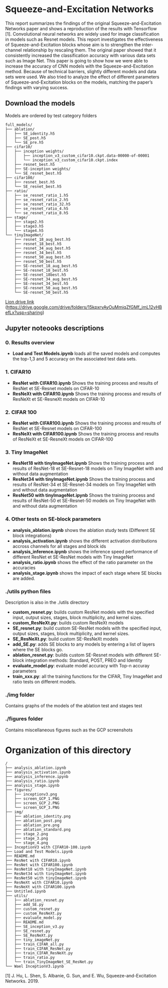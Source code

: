 # Squeeze-and-Excitation Networks
This report summarizes the findings of the original Squeeze-and-Excitation Networks paper and shows a reproduction of the results with Tensorflow [1]. Convolutional neural networks are widely used for image classification in models such as Resnet models. This report investigates the effectiveness of Squeeze-and-Excitation blocks whose aim is to strengthen the inter-channel relationship by rescaling them. The original paper showed that it consistently increased the classification accuracy with various data sets such as Image Net. This paper is going to show how we were able to increase the accuracy of CNN models with the Squeeze-and-Excitation method. Because of technical barriers, slightly different models and data sets were used. We also tried to analyze the effect of different parameters of  Squeeze-and-Excitation blocks on the models, matching the paper’s findings with varying success.

## Download the models
Models are ordered by test category folders
```
full_models/
├── ablation/
│   ├── SE_identity.h5
│   ├── SE_post.h5
│   └── SE_pre.h5
├── cifar10/
│   ├── inception weights/
│   │   ├── inception_v3_custom_cifar10.ckpt.data-00000-of-00001
│   │   └── inception_v3_custom_cifar10.ckpt.index
│   ├── resnet_best.h5
│   ├── SE-inception weights/
│   └── SE_resnet_best.h5
├── cifar100/
│   ├── resnet_best.h5
│   └── SE_resnet_best.h5
├── ratio/
│   ├── se_resnet_ratio_1.h5
│   ├── se_resnet_ratio_2.h5
│   ├── se_resnet_ratio_32.h5
│   ├── se_resnet_ratio_4.h5
│   └── se_resnet_ratio_8.h5
├── stage/
│   ├── stage2.h5
│   ├── stage3.h5
│   └── stage4.h5
└── tinyImageNet/
    ├── resnet_18_aug_best.h5
    ├── resnet_18_best.h5
    ├── resnet_34_aug_best.h5
    ├── resnet_34_best.h5
    ├── resnet_50_aug_best.h5
    ├── resnet_50_best.h5
    ├── SE-resnet_18_aug_best.h5
    ├── SE-resnet_18_best.h5
    ├── SE-resnet_18best.h5
    ├── SE-resnet_34_aug_best.h5
    ├── SE-resnet_34_best.h5
    ├── SE-resnet_50_aug_best.h5
    └── SE-resnet_50_best.h5
```
[Lion drive link](https://drive.google.com/drive/folders/15kpxrvAyOuMmiqZfGMf_imL12vHBefLx?usp=sharing)
(https://drive.google.com/drive/folders/15kpxrvAyOuMmiqZfGMf_imL12vHBefLx?usp=sharing)


## Jupyter noteooks descriptions
### 0. Results overview
- **Load and Test Models.ipynb** loads all the saved models and computes the top-1,3 and 5 accuracy on the associated test data sets.
### 1. CIFAR10 
- **ResNet with CIFAR10.ipynb** Shows the training process and results of ResNet et SE-Resnet models on CIFAR-10
- **ResNeXt with CIFAR10.ipynb** Shows the training process and results of ResNeXt et SE-ResneXt models on CIFAR-10
### 2. CIFAR 100
- **ResNet with CIFAR100.ipynb** Shows the training process and results of ResNet et SE-Resnet models on CIFAR-100
- **ResNeXt with CIFAR100.ipynb** Shows the training process and results of ResNeXt et SE-ResneXt models on CIFAR-100
### 3. Tiny ImageNet
- **ResNet18 with tinyImageNet.ipynb** Shows the training process and results of ResNet-18 et SE-Resnet-18 models on Tiny ImageNet with and without data augmentation
- **ResNet34 with tinyImageNet.ipynb** Shows the training process and results of ResNet-34 et SE-Resnet-34 models on Tiny ImageNet with and without data augmentation
- **ResNet50 with tinyImageNet.ipynb** Shows the training process and results of ResNet-50 et SE-Resnet-50 models on Tiny ImageNet with and without data augmentation
### 4. Other tests on SE-block parameters
- **analysis_ablation.ipynb** shows the ablation study tests (Different SE block integrations)
- **analysis_activation.ipynb** shows the different activation distributions accross channels for all stages and block ids
- **analysis_inference.ipynb** shows the inference speed performance of different ResNet et SE-ResNet models with Tiny ImageNet
- **analysis_ratio.ipynb** shows the effect of the ratio parameter on the accuracies
- **analysis_stage.ipynb** shows the impact of each stage where SE blocks are added.

### ./utils python files

Description is also in the ./utils directory 

- **custom_resnet.py**: builds custom ResNet models with the specified input, output sizes, stages, block multiplicity, and kernel sizes.
- **custom_ResNeXt.py**: builds custom ResNeXt models
- **SE_resnet.py**: build custom SE-ResNet models with the specified input, output sizes, stages, block multiplicity, and kernel sizes.
- **SE_ResNeXt.py**: build custom SE-ResNeXt models
- **add_SE.py**: adds SE blocks to any models by entering a list of layers where the SE blocks go.
- **ablation_resnet.py**: builds custom SE-Resnet models with different SE-block integration methods: Standard, POST, PREO and Identity
- **evaluate_model.py**: evaluate model accuracy with Top-n accuray parameters
- **train_xxx.py**: all the training functions for the CIFAR, Tiny ImageNet and ratio tests on different models.

### ./img folder
Contains graphs of the models of the ablation test and stages test
### ./figures folder
Contains miscellaneous figures such as the GCP screenshots
# Organization of this directory

```
/
├── analysis_ablation.ipynb
├── analysis_activation.ipynb
├── analysis_inference.ipynb
├── analysis_ratio.ipynb
├── analysis_stage.ipynb
├── figures/
│   ├── inceptionv3.png
│   ├── screen_GCP_1.PNG
│   ├── screen_GCP_2.PNG
│   └── screen_GCP_3.PNG
├── img/
│   ├── ablation_identity.png
│   ├── ablation_post.png
│   ├── ablation_pre.png
│   ├── ablation_standard.png
│   ├── stage_2.png
│   ├── stage_3.png
│   └── stage_4.png
├── InceptionV3 with CIFAR10-100.ipynb
├── Load and Test Models.ipynb
├── README.md
├── ResNet with CIFAR10.ipynb
├── ResNet with CIFAR100.ipynb
├── ResNet18 with tinyImageNet.ipynb
├── ResNet34 with tinyImageNet.ipynb
├── ResNet50 with tinyImageNet.ipynb
├── ResNeXt with CIFAR10.ipynb
├── ResNeXt with CIFAR100.ipynb
├── Untitled.ipynb
├── utils/
│   ├── ablation_resnet.py
│   ├── add_SE.py
│   ├── custom_resnet.py
│   ├── custom_ResNeXt.py
│   ├── evaluate_model.py
│   ├── README.md
│   ├── SE_inception_v3.py
│   ├── SE_resnet.py
│   ├── SE_ResNeXt.py
│   ├── tiny_imageNet.py
│   ├── train_CIFAR_all.py
│   ├── train_CIFAR_ResNet.py
│   ├── train_CIFAR_ResNeXt.py
│   ├── train_ratio.py
│   └── train_TinyImageNet_SE_ResNet.py
└── Wael InceptionV3.ipynb
```

[1] J. Hu, L. Shen, S. Albanie, G. Sun, and E. Wu, Squeeze-and-Excitation Networks. 2019.
